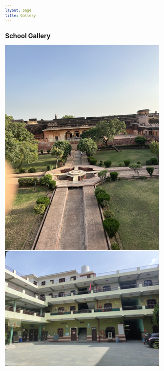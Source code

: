 ```yaml
---
layout: page
title: Gallery
---
```


## School Gallery

![Image 1](/assets/images/image1.jpg)
![Image 2](/assets/images/image2.jpg)
